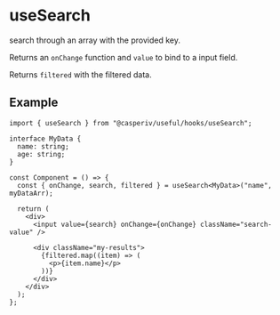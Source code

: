 # useSearch

search through an array with the provided key.

Returns an `onChange` function and `value` to bind to a input field.

Returns `filtered` with the filtered data.

## Example

```tsx
import { useSearch } from "@casperiv/useful/hooks/useSearch";

interface MyData {
  name: string;
  age: string;
}

const Component = () => {
  const { onChange, search, filtered } = useSearch<MyData>("name", myDataArr);

  return (
    <div>
      <input value={search} onChange={onChange} className="search-value" />

      <div className="my-results">
        {filtered.map((item) => (
          <p>{item.name}</p>
        ))}
      </div>
    </div>
  );
};
```
